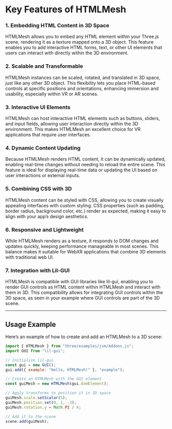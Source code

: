 # Key Features of HTMLMesh

### 1. Embedding HTML Content in 3D Space
HTMLMesh allows you to embed any HTML element within your Three.js scene, rendering it as a texture mapped onto a 3D object. This feature enables you to add interactive HTML forms, text, or other UI elements that users can interact with directly within the 3D environment.

### 2. Scalable and Transformable
HTMLMesh instances can be scaled, rotated, and translated in 3D space, just like any other 3D object. This flexibility lets you place HTML-based controls at specific positions and orientations, enhancing immersion and usability, especially within VR or AR scenes.

### 3. Interactive UI Elements
HTMLMesh can host interactive HTML elements such as buttons, sliders, and input fields, allowing user interaction directly within the 3D environment. This makes HTMLMesh an excellent choice for VR applications that require user interfaces.

### 4. Dynamic Content Updating
Because HTMLMesh renders HTML content, it can be dynamically updated, enabling real-time changes without needing to reload the entire scene. This feature is ideal for displaying real-time data or updating the UI based on user interactions or external inputs.

### 5. Combining CSS with 3D
HTMLMesh content can be styled with CSS, allowing you to create visually appealing interfaces with custom styling. CSS properties (such as padding, border radius, background color, etc.) render as expected, making it easy to align with your app’s design aesthetics.

### 6. Responsive and Lightweight
While HTMLMesh renders as a texture, it responds to DOM changes and updates quickly, keeping performance manageable in most scenes. This balance makes it suitable for WebXR applications that combine 3D elements with traditional web UI.

### 7. Integration with Lil-GUI
HTMLMesh is compatible with GUI libraries like lil-gui, enabling you to render GUI controls as HTML content within HTMLMesh and interact with them in 3D. This compatibility allows for integrating GUI controls within the 3D space, as seen in your example where GUI controls are part of the 3D scene.

---

## Usage Example

Here’s an example of how to create and add an HTMLMesh to a 3D scene:

```javascript
import { HTMLMesh } from "three/examples/jsm/Addons.js";
import GUI from "lil-gui";

// Initialize lil-gui
const gui = new GUI();
gui.add({ example: "Hello, HTMLMesh!" }, "example");

// Create an HTMLMesh with the GUI element
const guiMesh = new HTMLMesh(gui.domElement);

// Apply transforms to position it in 3D space
guiMesh.scale.setScalar(5);
guiMesh.position.set(0, 1, -3);
guiMesh.rotation.y = Math.PI / 4;

// Add it to the scene
scene.add(guiMesh);
